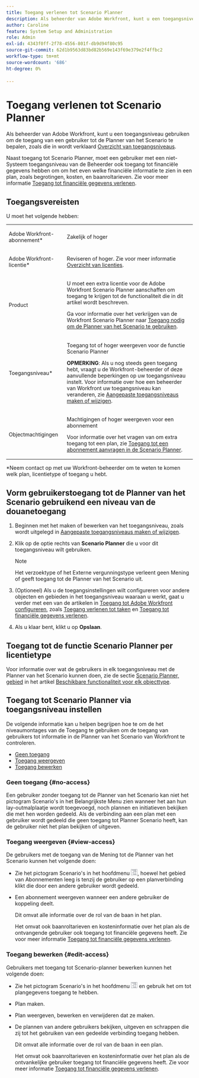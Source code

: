```yaml
---
title: Toegang verlenen tot Scenario Planner
description: Als beheerder van Adobe Workfront, kunt u een toegangsniveau gebruiken om de toegang van een gebruiker tot de Planner van het Scenario te bepalen.
author: Caroline
feature: System Setup and Administration
role: Admin
exl-id: 4343f0ff-2f78-4556-801f-db9d94f80c95
source-git-commit: 62d1b9563d83bd82b569e143f69e379e2f4ffbc2
workflow-type: tm+mt
source-wordcount: '686'
ht-degree: 0%

---
```


# Toegang verlenen tot Scenario Planner

Als beheerder van Adobe Workfront, kunt u een toegangsniveau gebruiken om de toegang van een gebruiker tot de Planner van het Scenario te bepalen, zoals die in wordt verklaard [Overzicht van toegangsniveaus](../../../administration-and-setup/add-users/access-levels-and-object-permissions/access-levels-overview.md).

Naast toegang tot Scenario Planner, moet een gebruiker met een niet-Systeem toegangsniveau van de Beheerder ook toegang tot financiële gegevens hebben om om het even welke financiële informatie te zien in een plan, zoals begrotingen, kosten, en baanroltarieven. Zie voor meer informatie [Toegang tot financiële gegevens verlenen](../../../administration-and-setup/add-users/configure-and-grant-access/grant-access-financial.md).

## Toegangsvereisten

U moet het volgende hebben:

<table style="table-layout:auto"> 
 <col> 
 <col> 
 <tbody> 
  <tr> 
   <td role="rowheader"> <p>Adobe Workfront-abonnement*</p> </td> 
   <td>Zakelijk of hoger</td> 
  </tr> 
  <tr> 
   <td role="rowheader">Adobe Workfront-licentie*</td> 
   <td> <p>Reviseren of hoger. Zie voor meer informatie <a href="../../../administration-and-setup/add-users/access-levels-and-object-permissions/wf-licenses.md" class="MCXref xref" data-mc-variable-override="">Overzicht van licenties</a>.</p> </td> 
  </tr> 
  <tr> 
   <td role="rowheader">Product</td> 
   <td> <p>U moet een extra licentie voor de Adobe Workfront Scenario Planner aanschaffen om toegang te krijgen tot de functionaliteit die in dit artikel wordt beschreven.</p> <p>Ga voor informatie over het verkrijgen van de Workfront Scenario Planner naar <a href="../../../scenario-planner/access-needed-to-use-sp.md" class="MCXref xref" data-mc-variable-override="">Toegang nodig om de Planner van het Scenario te gebruiken</a>. </p> </td> 
  </tr> 
  <tr> 
   <td role="rowheader">Toegangsniveau*</td> 
   <td> <p>Toegang tot of hoger weergeven voor de functie Scenario Planner</p> <p><b>OPMERKING</b>: Als u nog steeds geen toegang hebt, vraagt u de Workfront-beheerder of deze aanvullende beperkingen op uw toegangsniveau instelt. Voor informatie over hoe een beheerder van Workfront uw toegangsniveau kan veranderen, zie <a href="../../../administration-and-setup/add-users/configure-and-grant-access/create-modify-access-levels.md" class="MCXref xref" data-mc-variable-override="">Aangepaste toegangsniveaus maken of wijzigen</a>.</p> </td> 
  </tr> 
  <tr data-mc-conditions=""> 
   <td role="rowheader"> <p>Objectmachtigingen</p> </td> 
   <td> <p>Machtigingen of hoger weergeven voor een abonnement</p> <p>Voor informatie over het vragen van om extra toegang tot een plan, zie <a href="../../../scenario-planner/request-access-to-plan.md" class="MCXref xref" data-mc-variable-override="">Toegang tot een abonnement aanvragen in de Scenario Planner</a>.</p> </td> 
  </tr> 
 </tbody> 
</table>

&#42;Neem contact op met uw Workfront-beheerder om te weten te komen welk plan, licentietype of toegang u hebt.

## Vorm gebruikerstoegang tot de Planner van het Scenario gebruikend een niveau van de douanetoegang

1. Beginnen met het maken of bewerken van het toegangsniveau, zoals wordt uitgelegd in [Aangepaste toegangsniveaus maken of wijzigen](../../../administration-and-setup/add-users/configure-and-grant-access/create-modify-access-levels.md).
1. Klik op de optie rechts van **Scenario Planner** die u voor dit toegangsniveau wilt gebruiken.

   >[!NOTE]
   >
   >Het verzoektype of het Externe vergunningstype verleent geen Mening of geeft toegang tot de Planner van het Scenario uit.

1. (Optioneel) Als u de toegangsinstellingen wilt configureren voor andere objecten en gebieden in het toegangsniveau waaraan u werkt, gaat u verder met een van de artikelen in [Toegang tot Adobe Workfront configureren](../../../administration-and-setup/add-users/configure-and-grant-access/configure-access.md), zoals [Toegang verlenen tot taken](../../../administration-and-setup/add-users/configure-and-grant-access/grant-access-tasks.md) en [Toegang tot financiële gegevens verlenen](../../../administration-and-setup/add-users/configure-and-grant-access/grant-access-financial.md).
1. Als u klaar bent, klikt u op **Opslaan**.

## Toegang tot de functie Scenario Planner per licentietype

Voor informatie over wat de gebruikers in elk toegangsniveau met de Planner van het Scenario kunnen doen, zie de sectie [Scenario Planner, gebied](../../../administration-and-setup/add-users/access-levels-and-object-permissions/functionality-available-for-each-object-type.md#scenario) in het artikel [Beschikbare functionaliteit voor elk objecttype](../../../administration-and-setup/add-users/access-levels-and-object-permissions/functionality-available-for-each-object-type.md).

## Toegang tot Scenario Planner via toegangsniveau instellen

De volgende informatie kan u helpen begrijpen hoe te om de het niveaumontages van de Toegang te gebruiken om de toegang van gebruikers tot informatie in de Planner van het Scenario van Workfront te controleren.

* [Geen toegang](#no-access)
* [Toegang weergeven](#view-access)
* [Toegang bewerken](#edit-access)

### Geen toegang {#no-access}

Een gebruiker zonder toegang tot de Planner van het Scenario kan niet het pictogram Scenario&#39;s in het Belangrijkste Menu zien wanneer het aan hun lay-outmalplaatje wordt toegevoegd, noch plannen en initiatieven bekijken die met hen worden gedeeld. Als de verbinding aan een plan met een gebruiker wordt gedeeld die geen toegang tot Planner Scenario heeft, kan de gebruiker niet het plan bekijken of uitgeven.

### Toegang weergeven {#view-access}

De gebruikers met de toegang van de Mening tot de Planner van het Scenario kunnen het volgende doen:

* Zie het pictogram Scenario&#39;s in het hoofdmenu ![](assets/esp-icon-in-main-menu.png), hoewel het gebied van Abonnementen leeg is tenzij de gebruiker op een planverbinding klikt die door een andere gebruiker wordt gedeeld.
* Een abonnement weergeven wanneer een andere gebruiker de koppeling deelt.

   Dit omvat alle informatie over de rol van de baan in het plan.

   Het omvat ook baanroltarieven en kosteninformatie over het plan als de ontvangende gebruiker ook toegang tot financiële gegevens heeft. Zie voor meer informatie [Toegang tot financiële gegevens verlenen](../../../administration-and-setup/add-users/configure-and-grant-access/grant-access-financial.md).

### Toegang bewerken {#edit-access}

Gebruikers met toegang tot Scenario-planner bewerken kunnen het volgende doen:

* Zie het pictogram Scenario&#39;s in het hoofdmenu ![](assets/esp-icon-in-main-menu.png) en gebruik het om tot plangegevens toegang te hebben.
* Plan maken.
* Plan weergeven, bewerken en verwijderen dat ze maken.
* De plannen van andere gebruikers bekijken, uitgeven en schrappen die zij tot het gebruiken van een gedeelde verbinding toegang hebben.

   Dit omvat alle informatie over de rol van de baan in een plan.

   Het omvat ook baanroltarieven en kosteninformatie over het plan als de ontvankelijke gebruiker toegang tot financiële gegevens heeft. Zie voor meer informatie [Toegang tot financiële gegevens verlenen](../../../administration-and-setup/add-users/configure-and-grant-access/grant-access-financial.md).
